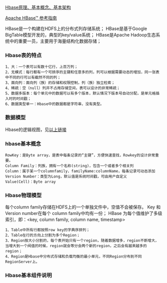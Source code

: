 [Hbase原理、基本概念、基本架构](http://blog.csdn.net/woshiwanxin102213/article/details/17584043)

[Apache HBase™ 参考指南](http://abloz.com/hbase/book.html)

HBase是一个构建在HDFS上的分布式列存储系统；
HBase是基于Google BigTable模型开发的，典型的key/value系统；
HBase是Apache Hadoop生态系统中的重要一员，主要用于海量结构化数据存储；

### Hbase表的特点
```
1、大：一个表可以有数十亿行，上百万列；
2、无模式：每行都有一个可排序的主键和任意多的列，列可以根据需要动态的增加，同一张表中不同的行可以有截然不同的列；
3、面向列：面向列（族）的存储和权限控制，列（族）独立检索；
4、稀疏：空（null）列并不占用存储空间，表可以设计的非常稀疏；
5、数据多版本：每个单元中的数据可以有多个版本，默认情况下版本号自动分配，是单元格插入时的时间戳；
6、数据类型单一：Hbase中的数据都是字符串，没有类型。
```


### 数据模型
Hbase的逻辑视图，见[以上链接](http://blog.csdn.net/woshiwanxin102213/article/details/17584043)

### hbase基本概念
```
RowKey：是Byte array，是表中每条记录的“主键”，方便快速查找，Rowkey的设计非常重要。
Column Family：列族，拥有一个名称(string)，包含一个或者多个相关列
Column：属于某一个columnfamily，familyName:columnName，每条记录可动态添加
Version Number：类型为Long，默认值是系统时间戳，可由用户自定义
Value(Cell)：Byte array
```

### Hbase物理模型
每个column family存储在HDFS上的一个单独文件中，空值不会被保存。
Key 和 Version number在每个 column family中均有一份；
HBase 为每个值维护了多级索引，即：<key, column family, column name, timestamp>

```
1、Table中所有行都按照row key的字典序排列；
2、Table在行的方向上分割为多个Region；
3、Region按大小分割的，每个表开始只有一个region，随着数据增多，region不断增大，当增大到一个阀值的时候，region就会等分会两个新的region，之后会有越来越多的region；
4、Region是Hbase中分布式存储和负载均衡的最小单元，不同Region分布到不同RegionServer上。
```

### Hbase基本组件说明
